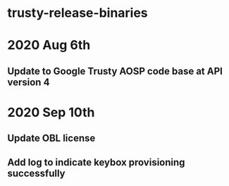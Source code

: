 # trusty-release-binaries

# 2020 Aug 6th
## Update to Google Trusty AOSP code base at API version 4

# 2020 Sep 10th
## Update OBL license
## Add log to indicate keybox provisioning successfully
